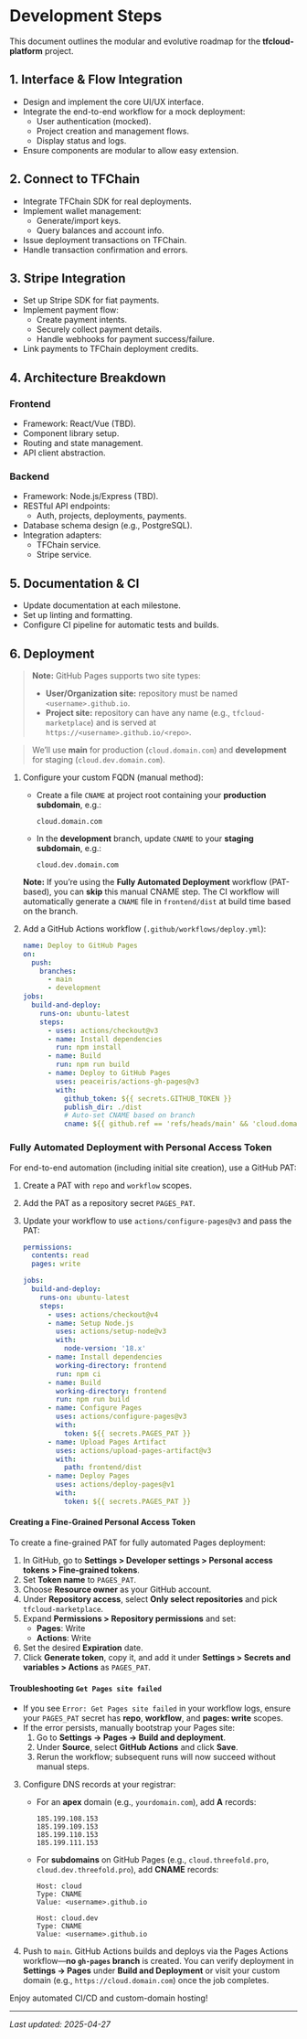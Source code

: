 # Development Steps

This document outlines the modular and evolutive roadmap for the **tfcloud-platform** project.

## 1. Interface & Flow Integration

- Design and implement the core UI/UX interface.
- Integrate the end-to-end workflow for a mock deployment:
  - User authentication (mocked).
  - Project creation and management flows.
  - Display status and logs.
- Ensure components are modular to allow easy extension.

## 2. Connect to TFChain

- Integrate TFChain SDK for real deployments.
- Implement wallet management:
  - Generate/import keys.
  - Query balances and account info.
- Issue deployment transactions on TFChain.
- Handle transaction confirmation and errors.

## 3. Stripe Integration

- Set up Stripe SDK for fiat payments.
- Implement payment flow:
  - Create payment intents.
  - Securely collect payment details.
  - Handle webhooks for payment success/failure.
- Link payments to TFChain deployment credits.

## 4. Architecture Breakdown

### Frontend

- Framework: React/Vue (TBD).
- Component library setup.
- Routing and state management.
- API client abstraction.

### Backend

- Framework: Node.js/Express (TBD).
- RESTful API endpoints:
  - Auth, projects, deployments, payments.
- Database schema design (e.g., PostgreSQL).
- Integration adapters:
  - TFChain service.
  - Stripe service.

## 5. Documentation & CI

- Update documentation at each milestone.
- Set up linting and formatting.
- Configure CI pipeline for automatic tests and builds.

## 6. Deployment

> **Note:** GitHub Pages supports two site types:
> - **User/Organization site:** repository must be named `<username>.github.io`.
> - **Project site:** repository can have any name (e.g., `tfcloud-marketplace`) and is served at `https://<username>.github.io/<repo>`.

> We’ll use **main** for production (`cloud.domain.com`) and **development** for staging (`cloud.dev.domain.com`).

1. Configure your custom FQDN (manual method):
   - Create a file `CNAME` at project root containing your **production subdomain**, e.g.:
     ```
     cloud.domain.com
     ```
   - In the **development** branch, update `CNAME` to your **staging subdomain**, e.g.:
     ```
     cloud.dev.domain.com
     ```
   **Note:** If you’re using the **Fully Automated Deployment** workflow (PAT-based), you can **skip** this manual CNAME step. The CI workflow will automatically generate a `CNAME` file in `frontend/dist` at build time based on the branch.

2. Add a GitHub Actions workflow (`.github/workflows/deploy.yml`):
   ```yaml
   name: Deploy to GitHub Pages
   on:
     push:
       branches:
         - main
         - development
   jobs:
     build-and-deploy:
       runs-on: ubuntu-latest
       steps:
         - uses: actions/checkout@v3
         - name: Install dependencies
           run: npm install
         - name: Build
           run: npm run build
         - name: Deploy to GitHub Pages
           uses: peaceiris/actions-gh-pages@v3
           with:
             github_token: ${{ secrets.GITHUB_TOKEN }}
             publish_dir: ./dist
             # Auto-set CNAME based on branch
             cname: ${{ github.ref == 'refs/heads/main' && 'cloud.domain.com' || 'cloud.dev.domain.com' }}
   ```

### Fully Automated Deployment with Personal Access Token

For end-to-end automation (including initial site creation), use a GitHub PAT:

1. Create a PAT with `repo` and `workflow` scopes.
2. Add the PAT as a repository secret `PAGES_PAT`.
3. Update your workflow to use `actions/configure-pages@v3` and pass the PAT:

   ```yaml
   permissions:
     contents: read
     pages: write

   jobs:
     build-and-deploy:
       runs-on: ubuntu-latest
       steps:
         - uses: actions/checkout@v4
         - name: Setup Node.js
           uses: actions/setup-node@v3
           with:
             node-version: '18.x'
         - name: Install dependencies
           working-directory: frontend
           run: npm ci
         - name: Build
           working-directory: frontend
           run: npm run build
         - name: Configure Pages
           uses: actions/configure-pages@v3
           with:
             token: ${{ secrets.PAGES_PAT }}
         - name: Upload Pages Artifact
           uses: actions/upload-pages-artifact@v3
           with:
             path: frontend/dist
         - name: Deploy Pages
           uses: actions/deploy-pages@v1
           with:
             token: ${{ secrets.PAGES_PAT }}
   ```

#### Creating a Fine-Grained Personal Access Token

To create a fine-grained PAT for fully automated Pages deployment:

1. In GitHub, go to **Settings > Developer settings > Personal access tokens > Fine-grained tokens**.
2. Set **Token name** to `PAGES_PAT`.
3. Choose **Resource owner** as your GitHub account.
4. Under **Repository access**, select **Only select repositories** and pick `tfcloud-marketplace`.
5. Expand **Permissions > Repository permissions** and set:
   - **Pages**: Write
   - **Actions**: Write
6. Set the desired **Expiration** date.
7. Click **Generate token**, copy it, and add it under **Settings > Secrets and variables > Actions** as `PAGES_PAT`.

#### Troubleshooting `Get Pages site failed`

- If you see `Error: Get Pages site failed` in your workflow logs, ensure your `PAGES_PAT` secret has **repo**, **workflow**, and **pages: write** scopes.
- If the error persists, manually bootstrap your Pages site:
  1. Go to **Settings → Pages → Build and deployment**.
  2. Under **Source**, select **GitHub Actions** and click **Save**.
  3. Rerun the workflow; subsequent runs will now succeed without manual steps.

3. Configure DNS records at your registrar:
   - For an **apex** domain (e.g., `yourdomain.com`), add **A** records:
     ```
     185.199.108.153
     185.199.109.153
     185.199.110.153
     185.199.111.153
     ```
   - For **subdomains** on GitHub Pages (e.g., `cloud.threefold.pro`, `cloud.dev.threefold.pro`), add **CNAME** records:
     ```
     Host: cloud
     Type: CNAME
     Value: <username>.github.io

     Host: cloud.dev
     Type: CNAME
     Value: <username>.github.io
     ```

4. Push to `main`. GitHub Actions builds and deploys via the Pages Actions workflow—**no `gh-pages` branch** is created. You can verify deployment in **Settings → Pages** under **Build and Deployment** or visit your custom domain (e.g., `https://cloud.domain.com`) once the job completes.
   
Enjoy automated CI/CD and custom-domain hosting!  

---
*Last updated: 2025-04-27*
